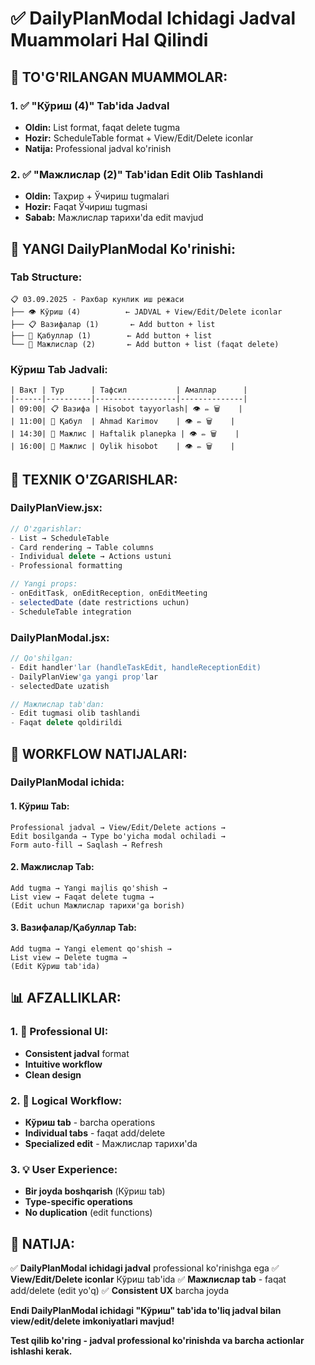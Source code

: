 # ✅ DailyPlanModal Ichidagi Jadval Muammolari Hal Qilindi

## 🎯 **TO'G'RILANGAN MUAMMOLAR:**

### **1. ✅ "Кўриш (4)" Tab'ida Jadval**
- **Oldin:** List format, faqat delete tugma
- **Hozir:** ScheduleTable format + View/Edit/Delete iconlar
- **Natija:** Professional jadval ko'rinish

### **2. ✅ "Мажлислар (2)" Tab'idan Edit Olib Tashlandi**
- **Oldin:** Таҳрир + Ўчириш tugmalari
- **Hozir:** Faqat Ўчириш tugmasi
- **Sabab:** Мажлислар тарихи'da edit mavjud

## 🎨 **YANGI DailyPlanModal Ko'rinishi:**

### **Tab Structure:**
```
📋 03.09.2025 - Рахбар кунлик иш режаси
├── 👁️ Кўриш (4)          ← JADVAL + View/Edit/Delete iconlar
├── 📋 Вазифалар (1)       ← Add button + list
├── 👤 Қабуллар (1)        ← Add button + list  
└── 🤝 Мажлислар (2)       ← Add button + list (faqat delete)
```

### **Кўриш Tab Jadvali:**
```
| Вақт | Тур      | Тафсил           | Амаллар      |
|------|----------|------------------|--------------|
| 09:00| 📋 Вазифа | Hisobot tayyorlash| 👁️ ✏️ 🗑️    |
| 11:00| 👤 Қабул  | Ahmad Karimov    | 👁️ ✏️ 🗑️    |
| 14:30| 🤝 Мажлис | Haftalik planерka | 👁️ ✏️ 🗑️    |
| 16:00| 🤝 Мажлис | Oylik hisobot    | 👁️ ✏️ 🗑️    |
```

## 🔧 **TEXNIK O'ZGARISHLAR:**

### **DailyPlanView.jsx:**
```javascript
// O'zgarishlar:
- List → ScheduleTable
- Card rendering → Table columns
- Individual delete → Actions ustuni
- Professional formatting

// Yangi props:
- onEditTask, onEditReception, onEditMeeting
- selectedDate (date restrictions uchun)
- ScheduleTable integration
```

### **DailyPlanModal.jsx:**
```javascript
// Qo'shilgan:
- Edit handler'lar (handleTaskEdit, handleReceptionEdit)
- DailyPlanView'ga yangi prop'lar
- selectedDate uzatish

// Мажлислар tab'dan:
- Edit tugmasi olib tashlandi
- Faqat delete qoldirildi
```

## 🚀 **WORKFLOW NATIJALARI:**

### **DailyPlanModal ichida:**

#### **1. Кўриш Tab:**
```
Professional jadval → View/Edit/Delete actions →
Edit bosilganda → Type bo'yicha modal ochiladi →
Form auto-fill → Saqlash → Refresh
```

#### **2. Мажлислар Tab:**
```
Add tugma → Yangi majlis qo'shish →
List view → Faqat delete tugma →
(Edit uchun Мажлислар тарихи'ga borish)
```

#### **3. Вазифалар/Қабуллар Tab:**
```
Add tugma → Yangi element qo'shish →
List view → Delete tugma →
(Edit Кўриш tab'ida)
```

## 📊 **AFZALLIKLAR:**

### **1. 🎨 Professional UI:**
- **Consistent jadval** format
- **Intuitive workflow**
- **Clean design**

### **2. 🔄 Logical Workflow:**
- **Кўриш tab** - barcha operations
- **Individual tabs** - faqat add/delete
- **Specialized edit** - Мажлислар тарихи'da

### **3. 💡 User Experience:**
- **Bir joyda boshqarish** (Кўриш tab)
- **Type-specific operations**
- **No duplication** (edit functions)

## 🎯 **NATIJA:**

✅ **DailyPlanModal ichidagi jadval** professional ko'rinishga ega
✅ **View/Edit/Delete iconlar** Кўриш tab'ida
✅ **Мажлислар tab** - faqat add/delete (edit yo'q)
✅ **Consistent UX** barcha joyda

**Endi DailyPlanModal ichidagi "Кўриш" tab'ida to'liq jadval bilan view/edit/delete imkoniyatlari mavjud!**

**Test qilib ko'ring - jadval professional ko'rinishda va barcha actionlar ishlashi kerak.**